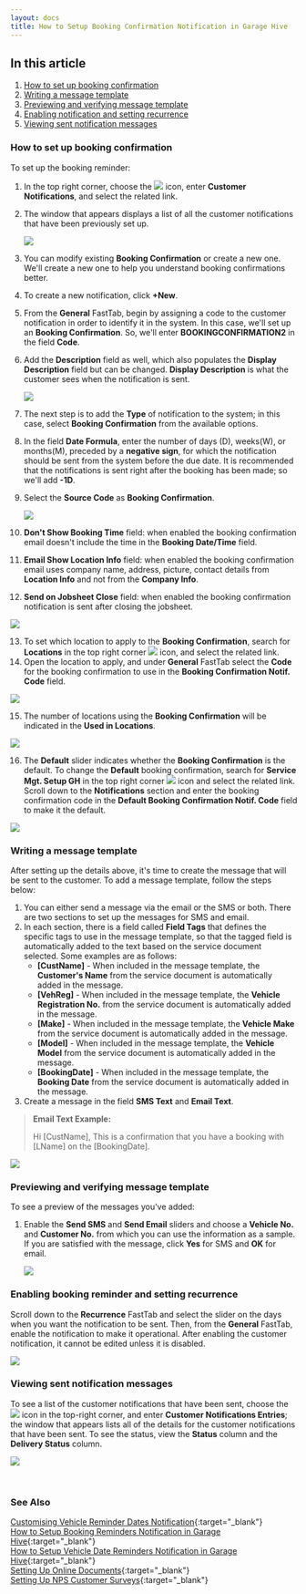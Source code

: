 ```yaml
---
layout: docs
title: How to Setup Booking Confirmation Notification in Garage Hive
---
```


## In this article
1. [How to set up booking confirmation](#how-to-set-up-booking-confirmation)
2. [Writing a message template](#writing-a-message-template)
3. [Previewing and verifying message template](#previewing-and-verifying-message-template)
4. [Enabling notification and setting recurrence](#enabling-notification-and-setting-recurrence)
5. [Viewing sent notification messages](#viewing-sent-notification-messages)

### How to set up booking confirmation
To set up the booking reminder:
1. In the top right corner, choose the ![](media/search_icon.png) icon, enter **Customer Notifications**, and select the related link.
2. The window that appears displays a list of all the customer notifications that have been previously set up.

   ![](media/garagehive-booking-reminder1.gif)

3. You can modify existing **Booking Confirmation** or create a new one. We'll create a new one to help you understand booking confirmations better.
4. To create a new notification, click **+New**.
5. From the **General** FastTab, begin by assigning a code to the customer notification in order to identify it in the system. In this case, we'll set up an **Booking Confirmation**. So, we'll enter **BOOKINGCONFIRMATION2** in the field **Code**.
6. Add the **Description** field as well, which also populates the **Display Description** field but can be changed. **Display Description** is what the customer sees when the notification is sent.

   ![](media/garagehive-booking-confirmation1.gif)

7. The next step is to add the **Type** of notification to the system; in this case, select **Booking Confirmation** from the available options.
8. In the field **Date Formula**, enter the number of days (D), weeks(W), or months(M), preceded by a **negative sign**, for which the notification should be sent from the system before the due date. It is recommended that the notifications is sent right after the booking has been made; so we'll add **-1D**.
9. Select the **Source Code** as **Booking Confirmation**.

   ![](media/garagehive-booking-confirmation2.gif)

10. **Don't Show Booking Time** field: when enabled the booking confirmation email doesn't include the time in the **Booking Date/Time** field.
11. **Email Show Location Info** field: when enabled the booking confirmation email uses company name, address, picture, contact details from **Location Info** and not from the **Company Info**.
12. **Send on Jobsheet Close** field: when enabled the booking confirmation notification is sent after closing the jobsheet.

   ![](media/garagehive-booking-confirmation3.png)

13. To set which location to apply to the **Booking Confirmation**, search for **Locations** in the top right corner ![](media/search_icon.png) icon, and select the related link.
14. Open the location to apply, and under **General** FastTab select the **Code** for the booking confirmation to use in the **Booking Confirmation Notif. Code** field.

   ![](media/garagehive-booking-confirmation4.gif)

15. The number of locations using the **Booking Confirmation** will be indicated in the **Used in Locations**. 

   ![](media/garagehive-booking-confirmation5.png)

16. The **Default** slider indicates whether the **Booking Confirmation** is the default. To change the **Default** booking confirmation, search for **Service Mgt. Setup GH** in the top right corner ![](media/search_icon.png) icon and select the related link. Scroll down to the **Notifications** section and enter the booking confirmation code in the **Default Booking Confirmation Notif. Code** field to make it the default.

   ![](media/garagehive-booking-confirmation6.gif)


### Writing a message template
After setting up the details above, it's time to create the message that will be sent to the customer. To add a message template, follow the steps below:
1. You can either send a message via the email or the SMS or both. There are two sections to set up the messages for SMS and email.
1. In each section, there is a field called **Field Tags** that defines the specific tags to use in the message template, so that the tagged field is automatically added to the text based on the service document selected. Some examples are as follows:
   * **[CustName]** - When included in the message template, the **Customer's Name** from the service document is automatically added in the message.
   * **[VehReg]** - When included in the message template, the **Vehicle Registration No.** from the service document is automatically added in the message.
   * **[Make]** - When included in the message template, the **Vehicle Make** from the service document is automatically added in the message.
   * **[Model]** - When included in the message template, the **Vehicle Model** from the service document is automatically added in the message.
   * **[BookingDate]** - When included in the message template, the **Booking Date** from the service document is automatically added in the message.
1. Create a message in the field **SMS Text** and **Email Text**.

> **Email Text Example:**
>
> Hi [CustName], This is a confirmation that you have a booking with [LName] on the [BookingDate].

   ![](media/garagehive-booking-confirmation7.gif)

### Previewing and verifying message template
To see a preview of the messages you've added:
1. Enable the **Send SMS** and **Send Email** sliders and choose a **Vehicle No.** and **Customer No.** from which you can use the information as a sample. If you are satisfied with the message, click **Yes** for SMS and **OK** for email.

   ![](media/garagehive-booking-confirmation8.gif)

### Enabling booking reminder and setting recurrence
Scroll down to the **Recurrence** FastTab and select the slider on the days when you want the notification to be sent.
Then, from the **General** FastTab, enable the notification to make it operational. After enabling the customer notification, it cannot be edited unless it is disabled.

   ![](media/garagehive-booking-confirmation9.gif)

### Viewing sent notification messages
To see a list of the customer notifications that have been sent, choose the ![](media/search_icon.png) icon in the top-right corner, and enter **Customer Notifications Entries**; the window that appears lists all of the details for the customer notifications that have been sent. To see the status, view the **Status** column and the **Delivery Status** column.

![](media/garagehive-booking-reminder10.gif)


<br>

### **See Also**
[Customising Vehicle Reminder Dates Notification](garagehive-customising-vehicle-reminder-dates.html){:target="_blank"} \
[How to Setup Booking Reminders Notification in Garage Hive](garagehive-booking-reminders.html){:target="_blank"} \
[How to Setup Vehicle Date Reminders Notification in Garage Hive](garagehive-vehicle-date-reminders.html){:target="_blank"} \
[Setting Up Online Documents](garagehive-online-documents-setting-up-online-documents.html#customer-notification-set-up){:target="_blank"} \
[Setting Up NPS Customer Surveys](garagehive-surveys-setting-up-customer-surveys.html){:target="_blank"}